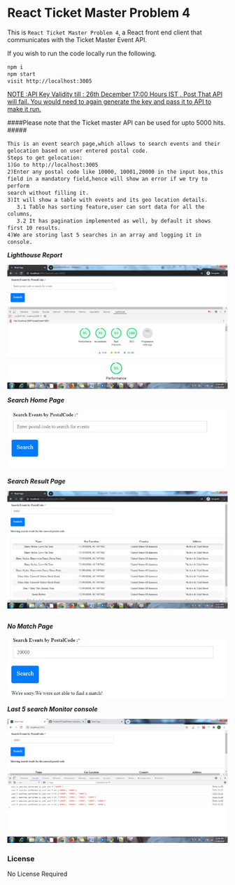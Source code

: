 # React Ticket Master Problem 4

This is `React Ticket Master Problem 4`, a React front end client that communicates with the Ticket Master Event API.


If you wish to run the code locally run the following.

```
npm i
npm start
visit http://localhost:3005
```


 <ins> NOTE :API Key Validity till : 26th December 17:00 Hours IST . Post That API will fail. You would need to again generate the key and pass it to API to make it run.</ins>

####Please note that the Ticket master API can be used for upto 5000 hits. #####

```
This is an event search page,which allows to search events and their gelocation based on user entered postal code.
Steps to get gelocation:
1)Go to http://localhost:3005
2)Enter any postal code like 10000, 10001,20000 in the input box,this field in a mandatory field,hence will show an error if we try to perform 
search without filling it.
3)It will show a table with events and its geo location details.
   3.1 Table has sorting feature,user can sort data for all the columns, 
   3.2 It has pagination implemented as well, by default it shows first 10 results.
4)We are storing last 5 searches in an array and logging it in console.
```


***Lighthouse Report***

![alt text](https://github.com/pjha0103/Problem4TicketMaster/blob/master/src/assets/lighthousereport.png "Browse")

***Search Home Page***

![alt text](https://github.com/pjha0103/Problem4TicketMaster/blob/master/src/assets/SearchHomePage.JPG "Browse")

***Search Result Page***

![alt text](https://github.com/pjha0103/Problem4TicketMaster/blob/master/src/assets/resultpage.png "Browse")

***No Match Page***

![alt text](https://github.com/pjha0103/Problem4TicketMaster/blob/master/src/assets/noresultpage.JPG "Browse")

***Last 5 search Monitor console***

![alt text](https://github.com/pjha0103/Problem4TicketMaster/blob/master/src/assets/RecentSearchConsoleMonitor.png "Browse")

### License

No License Required
